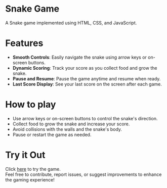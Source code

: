 
# Snake Game
A Snake game implemented using HTML, CSS, and JavaScript.  
# Features
- **Smooth Controls**: Easily navigate the snake using arrow keys or on-screen buttons.
- **Dynamic Scoring**: Track your score as you collect food and grow the snake.
- **Pause and Resume**: Pause the game anytime and resume when ready.
- **Last Score Display**: See your last score on the screen after each game.  
# How to play  
- Use arrow keys or on-screen buttons to control the snake's direction.
- Collect food to grow the snake and increase your score.
- Avoid collisions with the walls and the snake's body.
- Pause or restart the game as needed.  
# Try it Out  
Click [here](https://harshit2012.github.io/Snake_Game_HTML/) to try the game.   
Feel free to contribute, report issues, or suggest improvements to enhance the gaming experience!
